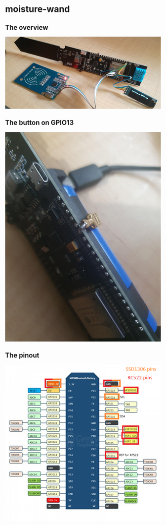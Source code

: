 # moisture-wand

## The overview
![Alt text](/pics/widget.jpg "The moisture wand")

## The button on GPIO13
![Alt text](/pics/button.jpg "The button")

## The pinout
![Alt text](/pics/wemosbat_with_rfid.png "The pinout")
